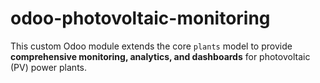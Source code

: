 # odoo-photovoltaic-monitoring
This custom Odoo module extends the core `plants` model to provide **comprehensive monitoring, analytics, and dashboards** for photovoltaic (PV) power plants.
